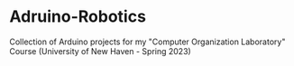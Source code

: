 # Adruino-Robotics

Collection of Arduino projects for my "Computer Organization Laboratory" Course (University of New Haven - Spring 2023)
